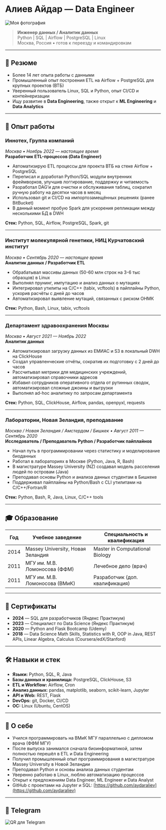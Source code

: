 # Алиев Айдар — Data Engineer

![Моя фотография](./photo.jpg)

> **Инженер данных / Аналитик данных**  
> Python | SQL | Airflow | PostgreSQL | Linux  
> Москва, Россия • готов к переезду и командировкам

---

## 📌 Резюме

- Более 14 лет опыта работы с данными
- Промышленный опыт построения ETL на Airflow + PostgreSQL для крупных проектов (ВТБ)
- Уверенный пользователь Linux, SQL и Python, опыт CI/CD и контейнеризации
- Ищу развитие в **Data Engineering**, также открыт к **ML Engineering** и **Data Analytics**

---

## 🏢 Опыт работы

### Иннотех, Группа компаний
*Москва • Ноябрь 2022 — настоящее время*  
**Разработчик ETL-процессов (Data Engineer)**

- Автоматизирую ETL процессы для проекта ВТБ на стеке Airflow + PostgreSQL
- Переписал и доработал Python/SQL модули внутренних фреймворков, улучшив логгирование, поддержку и читаемость
- Разработал DAG’и для очистки и обслуживания таблиц, сократил ручную работу на десятки часов в месяц
- Использовал git и CI/CD на импортозамещённых решениях (ранее BitBucket)
- В данный момент пробую Spark для ускорения репликации между несколькими БД в DWH

**Стек:** Python, SQL, Airflow, PostgreSQL, Spark, git

---

### Институт молекулярной генетики, НИЦ Курчатовский институт
*Москва • Сентябрь 2020 — настоящее время*  
**Аналитик данных / Разработчик ETL**

- Обрабатывал массивы данных (50-60 млн строк на 3-6 тыс образцов) в Linux
- Выполнял прунинг, импутацию и анализ данных о мутациях
- Интегрировал утилиты на C/C++ (tabix, vcftools) в пайплайны Python, ускорив расчёты с дней до часов
- Автоматизировал выявление мутаций, связанных с риском ОНМК

**Стек:** Python, Bash, Linux, tabix, vcftools

---

### Департамент здравоохранения Москвы
*Москва • Август 2021 — Ноябрь 2022*  
**Аналитик данных**

- Автоматизировал загрузку данных из ЕМИАС и S3 в локальный DWH на ClickHouse
- Создал управленческие отчёты, сократив их подготовку с 2 дней до часов
- Рассчитывал метрики для медицинских учреждений, автоматизировал справочники адресов
- Избавил сотрудников оперативного отдела от рутинных сводок, автоматизировал сложные джоины и выгрузки
- Выполнял ad-hoc аналитику по запросам департамента

**Стек:** Python, SQL, ClickHouse, Airflow, pandas, openpyxl, requests

---

### Лаборатории, Новая Зеландия, преподавание
*Москва / Новая Зеландия / Амстердам / Бишкек • Август 2011 — Сентябрь 2020*  
**Исследователь / Преподаватель Python / Разработчик пайплайнов**

- Начал путь в программировании через статистику и моделирование биоданных
- Работал в лабораториях в Москве (Python, Java, R, Bash)
- В магистратуре Massey University (NZ) создавал модель расселения людей по островам (Java)
- Преподавал основы Python и анализа данных студентам в Бишкеке
- Поддерживал пайплайны на Python/Bash с CLI утилитами на C/C++/Fortran/R

**Стек:** Python, Bash, R, Java, Linux, C/C++ tools

---

## 🎓 Образование

| Год  | Учебное заведение                          | Специальность и квалификация                  |
|------|-------------------------------------------|----------------------------------------------|
| 2014 | Massey University, Новая Зеландия         | Master in Computational Biology              |
| 2011 | МГУ им. М.В. Ломоносова (ФФМ)             | Лечебное дело (врач)                         |
| 2011 | МГУ им. М.В. Ломоносова (ВМиК)            | Разработчик (доп. квалификация)              |

---

## 🏅 Сертификаты

- **2024** — SQL для разработчиков (Яндекс Практикум)
- **2023** — Специалист по Data Science (Яндекс Практикум)
- **2020** — Python and Flask Bootcamp (Udemy)
- **2018** — Data Science Math Skills, Statistics with R, OOP in Java, REST APIs, Linear Algebra, Calculus (Coursera/edX/Stanford)

---

## 🛠 Навыки и стек

- **Языки:** Python, SQL, R, Java
- **Базы данных и хранилища:** PostgreSQL, ClickHouse, S3
- **ETL и Workflow:** Airflow, Cron
- **Анализ данных:** pandas, matplotlib, seaborn, scikit-learn, Jupyter
- **API и Web:** REST, Flask
- **DevOps:** git, Docker, CI/CD
- **ОС:** Linux (Ubuntu, CentOS)

---

## 💬 О себе

- Учился программировать на ВМиК МГУ параллельно с дипломом врача (ФФМ МГУ)
- После выпуска занимался сначала биоинформатикой, затем полностью перешёл в ETL и Data Engineering
- Получил промышленный опыт программирования в магистратуре Massey University в Новой Зеландии
- Преподавал Python и основы анализа данных студентам
- Уверенно работаю в Linux, люблю автоматизацию процессов
- Открыт к предложениям Data Engineer, ML Engineer и Data Analyst
- GitHub с проектами на Jupyter и SQL: [https://github.com/aydaraliev](https://github.com/aydaraliev)

---

## 📲 Telegram

![QR для Telegram](./qr.png)

